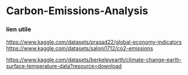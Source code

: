 # Carbon-Emissions-Analysis


### lien utile
https://www.kaggle.com/datasets/prasad22/global-economy-indicators
https://www.kaggle.com/datasets/saloni1712/co2-emissions

https://www.kaggle.com/datasets/berkeleyearth/climate-change-earth-surface-temperature-data?resource=download
